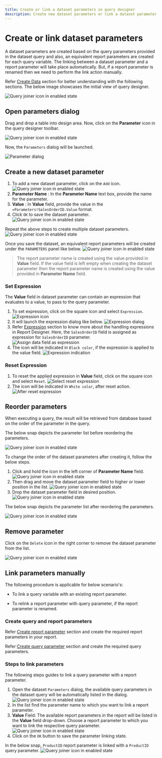```yaml
---
title: Create or link a dataset parameters in query designer
description: Create new dataset parameters or link a dataset parameter with a report parameter on dataset create/edit action in Bold Report Designer
---
```


# Create or link dataset parameters

A dataset parameters are created based on the query parameters provided in the dataset query and also, an equivalent report parameters are created for each query variable. The linking between a dataset parameter and a report parameter will take place automatically. But, if a report parameter is renamed then we need to perform the link action manually.

Refer [Create Data](./../../manage-data/dataset/create-an-embedded-dataset/) section for better understanding with the following sections. The below image showcases the initial view of query designer.

![Query joiner icon in enabled state](/static/assets/on-premise/images/report-designer/transforming-data/create-or-link-dataset-parameters/query-designer-initial-view.png)

## Open parameters dialog

Drag and drop a table into design area. Now, click on the **Parameter** icon in the query designer toolbar.

![Query joiner icon in enabled state](/static/assets/on-premise/images/report-designer/transforming-data/create-or-link-dataset-parameters/query-parameter-icon.png)

Now, the `Parameters` dialog will be launched.

![Parameter dialog](/static/assets/on-premise/images/report-designer/transforming-data/create-or-link-dataset-parameters/query-parameter-dialog.png)

## Create a new dataset parameter

1. To add a new dataset parameter, click on the `Add` icon.
![Query joiner icon in enabled state](/static/assets/on-premise/images/report-designer/transforming-data/create-or-link-dataset-parameters/add-parameter.png)
2. **Parameter Name** : In the **Parameter Name** text box, provide the name for the parameter.
3. **Value** : In **Value** field, provide the value in the `=Parameters!SalesOrderID.Value` format.
4. Click `OK` to save the dataset parameter.
![Query joiner icon in enabled state](/static/assets/on-premise/images/report-designer/transforming-data/create-or-link-dataset-parameters/provide-values-in-fields.png)

Repeat the above steps to create multiple dataset parameters.
![Query joiner icon in enabled state](/static/assets/on-premise/images/report-designer/transforming-data/create-or-link-dataset-parameters/multiple-parameters.png)

Once you save the dataset, an equivalent report parameters will be created under the `PARAMETERS` panel like below.
![Query joiner icon in enabled state](/static/assets/on-premise/images/report-designer/transforming-data/create-or-link-dataset-parameters/report-parameters-list.png)

> The report parameter name is created using the value provided in **Value** field. If the value field is left empty when creating the dataset parameter then the report parameter name is created using the value provided in **Parameter Name** field.

### Set Expression

The **Value** field in dataset parameter can contain an expression that evaluates to a value, to pass to the query parameter.

1. To set expression, click on the square icon and select `Expression`.
![Expression icon ](/static/assets/on-premise/images/report-designer/transforming-data/create-or-link-dataset-parameters/expression-icon-value-field.png)
2. It will launch the expression dialog like below.
![Expression dialog](/static/assets/on-premise/images/report-designer/transforming-data/create-or-link-dataset-parameters/expression-dialog.png)
3. Refer [Expression](./../../compose-report/expressions/) section to know more about the handling expressions in Report Designer. Here, the `SalesOrderID` field is assigned as expression for `SalesOrderID` parameter.
![Assign data field as expression](/static/assets/on-premise/images/report-designer/transforming-data/create-or-link-dataset-parameters/aasign-data-fields.png)
4. The icon will be indicated in `Black color`, if the expression is applied to the value field.
![Expression indication](/static/assets/on-premise/images/report-designer/transforming-data/create-or-link-dataset-parameters/expression-set-indication.png)

### Reset Expression

1. To reset the applied expression in **Value** field, click on the square icon and select `Reset`.
![Select reset expression](/static/assets/on-premise/images/report-designer/transforming-data/create-or-link-dataset-parameters/reset-expression-option.png)
2. The icon will be indicated in `White color`, after reset action.
![After reset expression](/static/assets/on-premise/images/report-designer/transforming-data/create-or-link-dataset-parameters/expression-reset-indication.png)

## Reorder parameters

When executing a query, the result will be retrieved from database based on the order of the parameter in the query.

The below snap depicts the parameter list before reordering the parameters.

![Query joiner icon in enabled state](/static/assets/on-premise/images/report-designer/transforming-data/create-or-link-dataset-parameters/before-reordering-parameters.png)

To change the order of the dataset parameters after creating it, follow the below steps.

1. Click and hold the icon in the left corner of **Parameter Name** field.
 ![Query joiner icon in enabled state](/static/assets/on-premise/images/report-designer/transforming-data/create-or-link-dataset-parameters/gripper-icon-to-perform-drag-action.png)
2. Then drag and move the dataset parameter field to higher or lower position in the list.
![Query joiner icon in enabled state](/static/assets/on-premise/images/report-designer/transforming-data/create-or-link-dataset-parameters/drag-start-action.png)
3. Drop the dataset parameter field in desired position.
![Query joiner icon in enabled state](/static/assets/on-premise/images/report-designer/transforming-data/create-or-link-dataset-parameters/drag-action-demo.png)

The below snap depicts the parameter list after reordering the parameters.

![Query joiner icon in enabled state](/static/assets/on-premise/images/report-designer/transforming-data/create-or-link-dataset-parameters/after-reorder-action.png)

## Remove parameter

Click on the `Delete` icon in the right corner to remove the dataset parameter from the list.

![Query joiner icon in enabled state](/static/assets/on-premise/images/report-designer/transforming-data/create-or-link-dataset-parameters/delete-query-parameter.png)

## Link parameters manually

The following procedure is applicable for below scenario's:

* To link a query variable with an existing report parameter.

* To relink a report parameter with query parameter, if the report parameter is renamed.

### Create query and report parameters

Refer [Create report parameter](./../../report-parameters/add/) section and create the required report parameters in your report.

Refer [Create query parameter](./../../transforming-data/define-query-parameters/) section and create the required query parameters.

### Steps to link parameters

The following steps guides to link a query parameter with a report parameter.

1. Open the dataset `Parameters` dialog, the available query parameters in the dataset query will be automatically listed in the dialog.
![Query joiner icon in enabled state](/static/assets/on-premise/images/report-designer/transforming-data/create-or-link-dataset-parameters/parameter-list-on-open-action.png)
2. In the list find the parameter name to which you want to link a report parameter.
3. **Value** Field: The available report parameters in the report will be listed in the **Value** field drop-down. Choose a report parameter to which you want to link the respective query parameter.
![Query joiner icon in enabled state](/static/assets/on-premise/images/report-designer/transforming-data/create-or-link-dataset-parameters/value-field-drop-down.png)
4. Click on the `OK` button to save the parameter linking state.

In the below snap, `ProductID` report parameter is linked with a `ProductID` query parameter.
![Query joiner icon in enabled state](/static/assets/on-premise/images/report-designer/transforming-data/create-or-link-dataset-parameters/link-paramter-name.png)